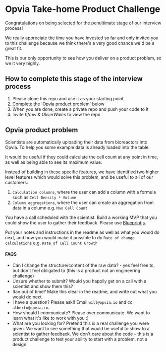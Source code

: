 # Opvia Take-home Product Challenge

Congratulations on being selected for the penultimate stage of our interview process!

We really appreciate the time you have invested so far and only invited you to this challenge because we think there's a very good chance we'd be a great fit.

This is our only opportunity to see how you deliver on a product problem, so we it very highly.

## How to complete this stage of the interview process

1. Please clone this repo and use it as your starting point
2. Complete the 'Opvia product problem' below
3. When you are done, create a private repo and push your code to it
4. Invite _hfmw_ & _OliverWales_ to view the repo

## Opvia product problem

Scientists are automatically uploading their data from bioreactors into Opvia. To help you some example data is already loaded into the table.

It would be useful if they could calculate the cell count at any point in time, as well as being able to see its maximum value.

Instead of building in these specific features, we have identified two higher level features which would solve this problem, and be useful to all of our customers:

1. `Calculation columns`, where the user can add a column with a formula such as `Cell Density * Volume`
2. `Column aggregations`, where the user can create an aggregation from data in a column e.g. `Max Cell Count`

You have a call scheduled with the scientist. Build a working MVP that you could show the user to gather their feedback. Please use <a href="https://blueprintjs.com/">Blueprintjs</a>.

Put your notes and instructions in the readme as well as what you would do next, and how you would make it possible to do `Rate of change calculations` e.g. `Rate of Cell Count Growth`

#### FAQS

- Can I change the structure/content of the raw data? - yes feel free to, but don't feel obligated to (this is a product not an engineering challenge)
- Unsure whether to submit? Would you happily get on a call with a scientist and show them this?
- Ran out of time? Make this clear in the readme, and write out what you would do next.
- I have a question? Please ask!! Email `will@opvia.io` and cc `alberto@opvia.io`.
- How should I communicate? Please over communicate. We want to learn what it's like to work with you :)
- What are you looking for? Pretend this is a real challenge you were given. We want to see something that would be useful to show to a scientist to gather feedback. We don't care about the code – this is a product challenge to test your ability to start with a problem, not a design.
